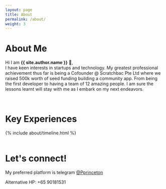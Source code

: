 ```yaml
---
layout: page
title: About
permalink: /about/
weight: 3
---
```


# **About Me**

Hi I am **{{ site.author.name }}** :wave:,<br>
I have keen interests in startups and technology. My greatest professional achievement thus far is being a Cofounder @ Scratchbac Pte Ltd where we raised 500k worth of seed funding building a community app. From being the first developer to having a team of 12 amazing people. I am sure the lessons learnt will stay with me as I embark on my next endeavors.

<!-- <div class="row">
{% include about/skills.html title="Programming Skills" source=site.data.programming-skills %}
{% include about/skills.html title="Other Skills" source=site.data.other-skills %}
</div> -->

<!-- Work Experience -->
<br>
<h1>Key Experiences</h1>
<div class="row">
{% include about/timeline.html %}
</div>

<br>
<h1>Let's connect!</h1>
My preferred platform is telegram <a href="https://t.me/pprinceton" target="_blank" rel="noopener noreferrer">@Pprinceton</a>

Alternative HP: +65 90181531

